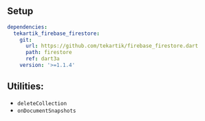 ## Setup

```yaml
dependencies:
  tekartik_firebase_firestore:
    git:
      url: https://github.com/tekartik/firebase_firestore.dart
      path: firestore
      ref: dart3a
    version: '>=1.1.4'
```

## Utilities:

* `deleteCollection`
* `onDocumentSnapshots`